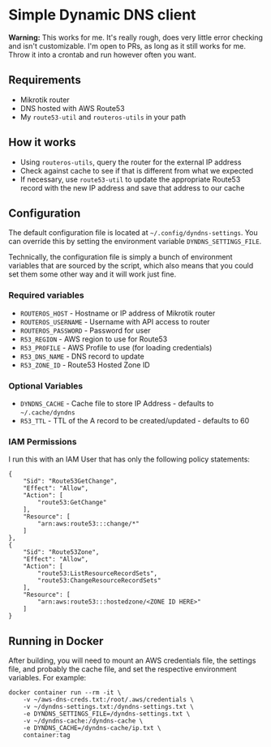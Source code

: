 # Simple Dynamic DNS client

**Warning:** This works for me. It's really rough, does very little error checking and isn't customizable. I'm open to PRs, as long as it still works for me. Throw it into a crontab and run however often you want.

## Requirements

* Mikrotik router
* DNS hosted with AWS Route53
* My `route53-util` and `routeros-utils` in your path

## How it works

* Using `routeros-utils`, query the router for the external IP address
* Check against cache to see if that is different from what we expected
* If necessary, use `route53-util` to update the appropriate Route53 record with the new IP address and save that address to our cache

## Configuration

The default configuration file is located at `~/.config/dyndns-settings`. You can override this by setting the environment variable `DYNDNS_SETTINGS_FILE`.

Technically, the configuration file is simply a bunch of environment variables that are sourced by the script, which also means that you could set them some other way and it will work just fine.

### Required variables

* `ROUTEROS_HOST` - Hostname or IP address of Mikrotik router
* `ROUTEROS_USERNAME` - Username with API access to router
* `ROUTEROS_PASSWORD` - Password for user
* `R53_REGION` - AWS region to use for Route53
* `R53_PROFILE` - AWS Profile to use (for loading credentials)
* `R53_DNS_NAME` - DNS record to update
* `R53_ZONE_ID` - Route53 Hosted Zone ID

### Optional Variables

* `DYNDNS_CACHE` - Cache file to store IP Address - defaults to `~/.cache/dyndns`
* `R53_TTL` - TTL of the A record to be created/updated - defaults to 60

### IAM Permissions

I run this with an IAM User that has only the following policy statements:

```
{
    "Sid": "Route53GetChange",
    "Effect": "Allow",
    "Action": [
        "route53:GetChange"
    ],
    "Resource": [
        "arn:aws:route53:::change/*"
    ]
},
{
    "Sid": "Route53Zone",
    "Effect": "Allow",
    "Action": [
        "route53:ListResourceRecordSets",
        "route53:ChangeResourceRecordSets"
    ],
    "Resource": [
        "arn:aws:route53:::hostedzone/<ZONE ID HERE>"
    ]
}
```
## Running in Docker

After building, you will need to mount an AWS credentials file, the settings file, and probably the cache file, and set the respective environment variables. For example:

```
docker container run --rm -it \
    -v ~/aws-dns-creds.txt:/root/.aws/credentials \
    -v ~/dyndns-settings.txt:/dyndns-settings.txt \
    -e DYNDNS_SETTINGS_FILE=/dyndns-settings.txt \
    -v ~/dyndns-cache:/dyndns-cache \
    -e DYNDNS_CACHE=/dyndns-cache/ip.txt \
    container:tag
```



